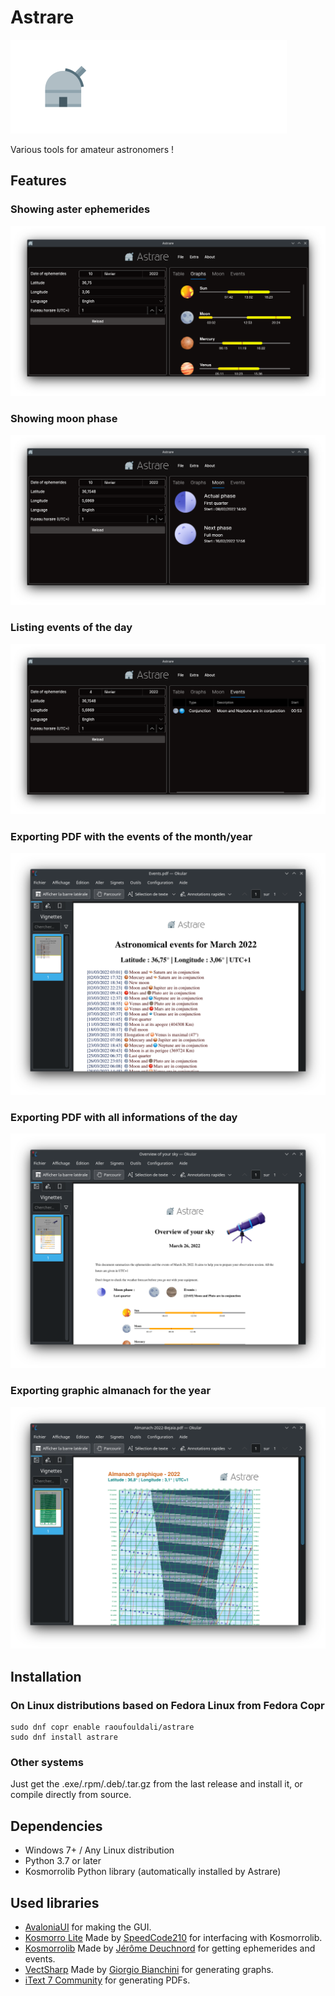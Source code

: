 # Astrare

![Astrare Logo](https://raw.githubusercontent.com/SpeedCode210/Astrare/main/Astrare/astrareLogo.png)

Various tools for amateur astronomers !

## Features

### Showing aster ephemerides

![Aster ephemerides graph](https://github.com/SpeedCode210/Astrare/blob/main/ScreenshotApp.png?raw=true)

### Showing moon phase

![Aster ephemerides graph](https://github.com/SpeedCode210/Astrare/blob/main/ScreenMoon.png?raw=true)

### Listing events of the day

![Aster ephemerides graph](https://github.com/SpeedCode210/Astrare/blob/main/ScreenEventsShow.png?raw=true)

### Exporting PDF with the events of the month/year

![Aster ephemerides graph](https://github.com/SpeedCode210/Astrare/blob/main/ScreenEvents.png?raw=true)

### Exporting PDF with all informations of the day

![Aster ephemerides graph](https://github.com/SpeedCode210/Astrare/blob/main/ScreenPDF.png?raw=true)

### Exporting graphic almanach for the year

![Aster ephemerides graph](https://github.com/SpeedCode210/Astrare/blob/main/ScreenAlmanach.png?raw=true)

## Installation

### On Linux distributions based on Fedora Linux from Fedora Copr

```
sudo dnf copr enable raoufouldali/astrare
sudo dnf install astrare
```

### Other systems

Just get the .exe/.rpm/.deb/.tar.gz from the last release and install it, or compile directly from source.

## Dependencies

- Windows 7+ / Any Linux distribution 
- Python 3.7 or later
- Kosmorrolib Python library (automatically installed by Astrare)

## Used libraries

- [AvaloniaUI](https://github.com/AvaloniaUI/Avalonia) for making the GUI.
- [Kosmorro Lite](https://github.com/SpeedCode210/kosmorro-lite) Made by [SpeedCode210](https://github.com/SpeedCode210/) for interfacing with Kosmorrolib.
- [Kosmorrolib](https://github.com/kosmorro/lib) Made by [Jérôme Deuchnord](https://github.com/Deuchnord) for getting ephemerides and events.
- [VectSharp](https://github.com/arklumpus/VectSharp) Made by [Giorgio Bianchini](https://github.com/arklumpus) for generating graphs.
- [iText 7 Community](https://github.com/itext/itext7-dotnet) for generating PDFs.
